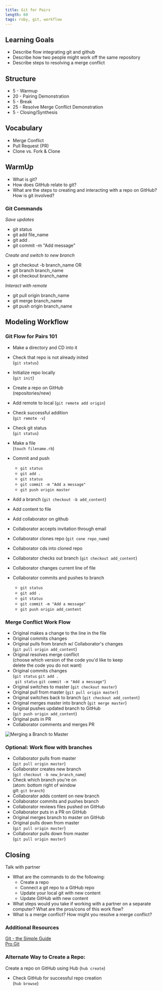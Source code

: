 ```yaml
---
title: Git for Pairs
length: 60
tags: ruby, git, workflow
---
```


## Learning Goals

* Describe flow integrating git and github  
* Describe how two people might work off the same repository
* Describe steps to resolving a merge conflict

## Structure

* 5   - Warmup
* 20  - Pairing Demonstration
* 5   - Break
* 25  - Resolve Merge Conflict Demonstration
* 5   - Closing/Synthesis

## Vocabulary 
* Merge Conflict 
* Pull Request (PR)
* Clone vs. Fork & Clone 

## WarmUp  

* What is git?  
* How does GitHub relate to git?  
* What are the steps to creating and interacting with a repo on GitHub? How is git involved?

### Git Commands
*Save updates*
* git status
* git add file_name 
* git add .
* git commit -m "Add message"

*Create and switch to new branch*
* git checkout -b branch_name
OR
* git branch branch_name
* git checkout branch_name

*Interact with remote*
* git pull origin branch_name
* git merge branch_name
* git push origin branch_name

## Modeling Workflow

### Git Flow for Pairs 101   
* Make a directory and CD into it  
* Check that repo is not already inited   
  (`git status`)  
* Initialize repo locally    
  (`git init`)     
* Create a repo on GitHub  
  (repositories/new)
* Add remote to local
  (`git remote add origin`)
* Check successful addition  
  (`git remote -v`)
* Check git status  
  (`git status`)
* Make a file  
  (`touch filename.rb`) 
* Commit and push  
  - `git status`
  - `git add .`
  - `git status`
  - `git commit -m "Add a message"`
  - `git push origin master`
* Add a branch (`git checkout -b add_content`)
* Add content to file 

* Add collaborator on github
* Collaborator accepts invitation through email  
* Collaborator clones repo (`git cone repo_name`)
* Collaborator cds into cloned repo  
* Collaborator checks out branch (`git checkout add_content`)
* Collaborator changes current line of file  
* Collaborator commits and pushes to branch  
  - `git status`
  - `git add .`
  - `git status`
  - `git commit -m "Add a message"`
  - `git push origin add_content`

### Merge Conflict Work Flow  

* Original makes a change to the line in the file  
* Original commits changes
* Original pulls from branch w/ Collaborator's changes  
  (`git pull origin add_content`)  
* Original resolves merge conflict  
  (choose which version of the code you'd like to keep    
   delete the code you do not want)  
* Original commits changes  
  (`git status`
   `git add .`  
   ` git status`
   `git commit -m "Add a message"`)   
* Original switches to master (`git checkout master`)
* Original pull from master (`git pull origin master`)
* Original switches back to branch (`git checkout add_content`)
* Original merges master into branch (`git merge master`)
* Original pushes updated branch to GitHub  
  (`git push origin add_content`)
* Original puts in PR 
* Collaborator comments and merges PR 

![Merging a Branch to Master](https://docs.google.com/drawings/d/e/2PACX-1vR6KtiUHn_LsBfxJRYUYwgT7KJClTVLajC3OzwME6RLF1HroCbOQGuRXUcgjI-I1xfZ-LuF4R5BGbi7/pub?w=960&h=720)

### Optional: Work flow with branches  
* Collaborator pulls from master   
  (`git pull origin master`)  
* Collaborator creates new branch  
  (`git checkout -b new_branch_name`)   
* Check which branch you're on  
  (atom: bottom right of window  
   git: `git branch`)   
* Collaborator adds content on new branch  
* Collaborator commits and pushes branch  
* Collaborator reviews files pushed on GitHub
* Collaborator puts in a PR on GitHub
* Original merges branch to master on GitHub
* Original pulls down from master  
  (`git pull origin master`)
* Collaborator pulls down from master  
  (`git pull origin master`)

## Closing  
Talk with partner
* What are the commands to do the following:
   - Create a repo  
   - Connect a git repo to a GitHub repo  
   - Update your local git with new content  
   - Update GitHub with new content  
* What steps would you take if working with a partner on a separate computer? What are the pros/cons of this work flow?  
* What is a merge conflict? How might you resolve a merge conflict?

### Additional Resources  
[Git - the Simple Guide](http://rogerdudler.github.io/git-guide/)  
[Pro Git](https://git-scm.com/book/en/v2)  

### Alternate Way to Create a Repo:  
 Create a repo on GitHub using Hub
  (`hub create`)  
* Check GitHub for successful repo creation  
  (`hub browse`)
